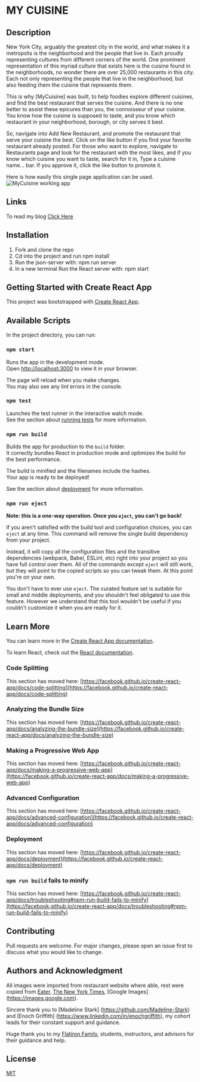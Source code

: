 # **MY CUISINE**

## Description
New York City, arguably the greatest city in the world, and what makes it a metropolis is the neighborhood and the people that live in. Each proudly representing cultures from different corners of the world. One prominent representation of this myriad culture that exists here is the cuisine found in the neighborhoods, no wonder there are over 25,000 restaurants in this city. Each not only representing the people that live in the neighborhood, but also feeding them the cuisine that represents them. 

This is why [MyCuisine] was built, to help foodies explore different cuisines, and find the best restaurant that serves the cuisine. And there is no one better to assist these epicures than you, the connoisseur of your cuisine. You know how the cuisine is supposed to taste, and you know which restaurant in your neighborhood, borough, or city serves it best. 

So, navigate into Add New Restaurant, and promote the restaurant that serve your cuisine the best. Click on the like button if you find your favorite restaurant already posted. For those who want to explore, navigate to Restaurants page and look for the restaurant with the most likes, and if you know which cuisine you want to taste, search for it in, Type a cuisine name… bar. If you approve it, click the like button to promote it. 

Here is how easily this single page application can be used. 
![MyCuisine working app](https://media.giphy.com/media/U2vYjEGtNKzXUvV1d1/giphy.gif)

## Links

To read my blog [Click Here](https://medium.com/@ttenkyong/styled-components-within-react-f460dd6d7e7c)

## Installation
1. Fork and clone the repo
2. Cd into the project and run npm install
3. Run the json-server with: npm run server
4. In a new terminal Run the React server with: npm start


## Getting Started with Create React App

This project was bootstrapped with [Create React App](https://github.com/facebook/create-react-app).

## Available Scripts

In the project directory, you can run:

### `npm start`

Runs the app in the development mode.\
Open [http://localhost:3000](http://localhost:3000) to view it in your browser.

The page will reload when you make changes.\
You may also see any lint errors in the console.

### `npm test`

Launches the test runner in the interactive watch mode.\
See the section about [running tests](https://facebook.github.io/create-react-app/docs/running-tests) for more information.

### `npm run build`

Builds the app for production to the `build` folder.\
It correctly bundles React in production mode and optimizes the build for the best performance.

The build is minified and the filenames include the hashes.\
Your app is ready to be deployed!

See the section about [deployment](https://facebook.github.io/create-react-app/docs/deployment) for more information.

### `npm run eject`

**Note: this is a one-way operation. Once you `eject`, you can't go back!**

If you aren't satisfied with the build tool and configuration choices, you can `eject` at any time. This command will remove the single build dependency from your project.

Instead, it will copy all the configuration files and the transitive dependencies (webpack, Babel, ESLint, etc) right into your project so you have full control over them. All of the commands except `eject` will still work, but they will point to the copied scripts so you can tweak them. At this point you're on your own.

You don't have to ever use `eject`. The curated feature set is suitable for small and middle deployments, and you shouldn't feel obligated to use this feature. However we understand that this tool wouldn't be useful if you couldn't customize it when you are ready for it.

## Learn More

You can learn more in the [Create React App documentation](https://facebook.github.io/create-react-app/docs/getting-started).

To learn React, check out the [React documentation](https://reactjs.org/).

### Code Splitting

This section has moved here: [https://facebook.github.io/create-react-app/docs/code-splitting](https://facebook.github.io/create-react-app/docs/code-splitting)

### Analyzing the Bundle Size

This section has moved here: [https://facebook.github.io/create-react-app/docs/analyzing-the-bundle-size](https://facebook.github.io/create-react-app/docs/analyzing-the-bundle-size)

### Making a Progressive Web App

This section has moved here: [https://facebook.github.io/create-react-app/docs/making-a-progressive-web-app](https://facebook.github.io/create-react-app/docs/making-a-progressive-web-app)

### Advanced Configuration

This section has moved here: [https://facebook.github.io/create-react-app/docs/advanced-configuration](https://facebook.github.io/create-react-app/docs/advanced-configuration)

### Deployment

This section has moved here: [https://facebook.github.io/create-react-app/docs/deployment](https://facebook.github.io/create-react-app/docs/deployment)

### `npm run build` fails to minify

This section has moved here: [https://facebook.github.io/create-react-app/docs/troubleshooting#npm-run-build-fails-to-minify](https://facebook.github.io/create-react-app/docs/troubleshooting#npm-run-build-fails-to-minify)

## Contributing

Pull requests are welcome. For major changes, please open an issue first to discuss what you would like to change.


## Authors and Acknowledgment

All images were imported from restaurant website where able, rest were copied from [Eater](https://www.eater.com), [The New York Times](https://www.nytimes.com/section/food), [Google Images] (https://images.google.com).

Sincere thank you to [Madeline Stark] (https://github.com/Madeline-Stark) and [Enoch Griffith] (https://www.linkedin.com/in/enochgriffith), my cohort leads for their constant support and guidance. 

Huge thank you to my [Flatiron Family](https://flatironschool.com/), students, instructors, and advisors for their guidance and help.

## License

[MIT](https://choosealicense.com/licenses/mit/)